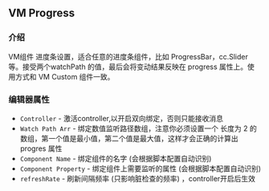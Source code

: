 ## VM Progress

### 介绍 

VM组件 进度条设置，适合任意的进度条组件，比如 ProgressBar，cc.Slider 等。接受两个watchPath 的值，最后会将变动结果反映在 progress 属性上。使用方式和 VM Custom 组件一致。

### 编辑器属性

- `Controller` -   激活controller,以开启双向绑定，否则只能接收消息
- `Watch Path Arr` - 绑定数值监听路径数组，注意你必须设置一个 长度为 2 的数组，第一个值是最小值，第二个值是最大值，这样才会正确的计算出 progres 属性
- `Component Name`  -  绑定组件的名字 (会根据脚本配置自动识别)
- `Component Property`  -  绑定组件上需要监听的属性  (会根据脚本配置自动识别)
- `refreshRate` - 刷新间隔频率 (只影响脏检查的频率) ，controller开启后生效

